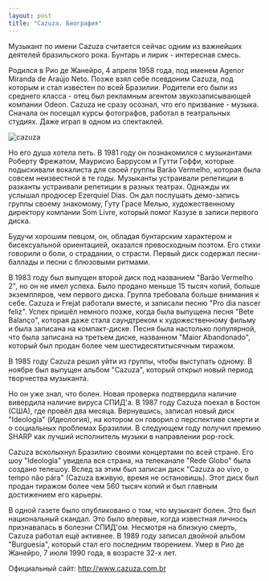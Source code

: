 ```yaml
---
layout: post
title: "Cazuza. Биография"
---
```


Музыкант по имени Cazuza считается сейчас одним из важнейших деятелей бразильского рока. Бунтарь и лирик - интересная смесь.

Родился в Рио де Жанейро, 4 апреля 1958 года, под именем Agenor Miranda de Araújo Neto. Позже взял себе псевдоним Cazuza, под которым и стал известен по всей Бразилии. Родители его были из среднего класса - отец был рекламным агентом звукозаписывающей компании Odeon. Cazuza не сразу осознал, что его призвание - музыка. Сначала он посещал курсы фотографов, работал в театральных студиях. Даже играл в одном из спектаклей.

![cazuza](http://br-music.victor3d.com.br/img/artist/cazuza/big/foto1.jpg)

Но его душа хотела петь. В 1981 году он познакомился с музыкантами Роберту Фрежатом, Маурисио Баррусом и Гутти Гоффи, которые подыскивали вокалиста для своей группы Barão Vermelho, которая была совсем неизвестной в те годы. Музыканты устраивали репетиции в разканты устраивали репетиции в разных театрах. Однажды их услышал продюсер Ezerquiel Dias. Он дал послушать демо-запись группы своему знакомому, Гуту Грасе Мелью, художественному директору компании Som Livre, который помог Казузе в записи первого диска.

Будучи хорошим певцом, он, обладая бунтарским характером и бисексуальной ориентацией, оказался превосходным поэтом. Его стихи говорили о боли, о страдании, о страсти. Первый диск содержал песни-баллады и песни с блюзовыми ритмами.

В 1983 году был выпущен второй диск под названием "Barão Vermelho 2", но он не имел успеха. Было продано меньше 15 тысяч копий, больше экземпляров, чем первого диска. Группа требовала больше внимания к себе. Cazuza и Frejat работали вместе, и записали песню "Pro dia nascer feliz". Успех пришёл немного позже, когда была выпущена песня "Bete Balanço", которая даже стала саундтреком к художественному фильму и была записана на компакт-диске. Песня была настолько популярной, что была записана на третьем диске, названном "Maior Abandonado", который был продан более чем шестидесятитысячным тиражом.

В 1985 году Cazuza решил уйти из группы, чтобы выступать одному. В ноябре был выпущен альбом "Cazuza", который открыл новый период творчества музыканта.

Но он уже знал, что болен. Новая проверка подтвердила наличие вивердила наличие вируса СПИД'а. В 1987 году Cazuza поехал в Бостон (США), где провёл два месяца. Вернувшись, записал новый диск "Ideologia" (Идеология), на котором он говорил о перспективе смерти и о социальных проблемах Бразилии. В следующем году получил премию SHARP как лучший исполнитель музыки в направлении pop-rock.

Cazuza всколыхнул Бразилию своими концертами по всей стране. Его шоу "Ideologia" увидела вся страна, на телеканале "Rede Globo" была создано телешоу. Вслед за этим был записан диск "Cazuza ao vivo, o tempo não pára" (Cazuza вживую, время не остановишь). Этот диск был продан тиражом более чем 560 тысяч копий и был главным достижением его карьеры.

В одной газете было опубликовано о том, что музыкант болен. Это был национальный скандал. Это было впервые, когда известная личнось признавалась в болезни СПИД'ом. Несмотря на близкую смерть, Cazuza работал ещё активнее. В 1989 году записал двойной альбом "Burguesia", который стал его последним творением. Умер в Рио де Жанейро, 7 июля 1990 года, в возрасте 32-х лет.

Официальный сайт: http://www.cazuza.com.br